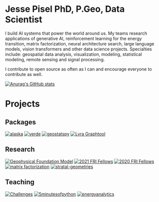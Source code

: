 # Jesse Pisel PhD, P.Geo, Data Scientist

I build AI systems that power the world around us. My teams research applications of generative AI, reinforcement learning for the energy transition, matrix factorization, neural architecture search, large language models, vision transformers and other data science projects. Specialties include: geospatial data analysis, visualization, modeling, statistical modeling, remote sensing and signal processing.

I contribute to open source as often as I can and encourage everyone to contribute as well.

[![Anurag's GitHub stats](https://github-readme-stats.vercel.app/api?username=jessepisel)](https://github.com/anuraghazra/github-readme-stats)

# Projects
## Packages
[![alaska](https://github-readme-stats.vercel.app/api/pin/?username=FRI-Energy-Analytics&repo=alaska&show_owner=false)](https://github.com/FRI-Energy-Analytics/alaska)
[![verde](https://github-readme-stats.vercel.app/api/pin/?username=fatiando&repo=verde&show_owner=true)](https://github.com/fatiando/verde)
[![geostatspy](https://github-readme-stats.vercel.app/api/pin/?username=geostatsguy&repo=geostatspy&show_owner=true)](https://github.com/GeostatsGuy/geostatspy)
[![Lyra Graphtool](https://github-readme-stats.vercel.app/api/pin/?username=thinkonward&repo=lyra_graphtool&show_owner=false)](https://github.com/thinkonward/lyra_graphtool)

## Research
[![Geophysical Foundation Model](https://github-readme-stats.vercel.app/api/pin/?username=thinkonward&repo=geophysical-foundation-model&show_owner=false)](https://github.com/thinkonward/geophysical-foundation-model)
[![2021 FRI Fellows](https://github-readme-stats.vercel.app/api/pin/?username=FRI-Energy-Analytics&repo=2021_summer_fellows&show_owner=false)](https://github.com/FRI-Energy-Analytics/2021_summer_fellows)
[![2020 FRI Fellows](https://github-readme-stats.vercel.app/api/pin/?username=FRI-Energy-Analytics&repo=2020_summer_fellows&show_owner=false)](https://github.com/FRI-Energy-Analytics/2020_summer_fellows)
[![matrix factorization](https://github-readme-stats.vercel.app/api/pin/?username=jessepisel&repo=matrixfactorization&show_owner=false)](https://github.com/jessepisel/matrixfactorization)
[![stratal-geometries](https://github-readme-stats.vercel.app/api/pin/?username=jessepisel&repo=stratal-geometries&show_owner=false)](https://github.com/jessepisel/stratal-geometries)

## Teaching
[![Challenges](https://github-readme-stats.vercel.app/api/pin/?username=thinkonward&repo=challenges&show_owner=true)](https://github.com/thinkonward/challenges)
[![5minutesofpython](https://github-readme-stats.vercel.app/api/pin/?username=jessepisel&repo=5minutesofpython&show_owner=false)](https://github.com/jessepisel/5minutesofpython)
[![energyanalytics](https://github-readme-stats.vercel.app/api/pin/?username=FRI-Energy-Analytics&repo=energyanalytics&show_owner=false)](https://github.com/FRI-Energy-Analytics/energyanalytics)
